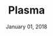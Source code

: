 ---
layout: post
date: January 01, 2018
title: Plasma
company: WeWork
link: http://plasma.guide/
image: images/systems/plasma.jpg
description: Our operations are complicated, so we design and build our own internal digital tools to meet our business needs. The Plasma design system is created for these internal business tools.

---